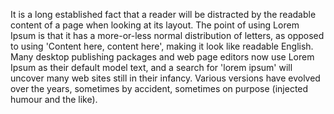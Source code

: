 It is a long established fact that a reader will be distracted by the readable content of a page 
when looking at its layout. The point of using Lorem Ipsum is that it has a more-or-less normal distribution of letters, as opposed to using 'Content here, content here', making it look like 
readable English. Many desktop publishing packages and web page editors now use Lorem Ipsum as 
their default model text, and a search for 'lorem ipsum' will uncover many web sites still 
in their infancy. Various versions have evolved over the years, sometimes by accident, sometimes 
on purpose (injected humour and the like).